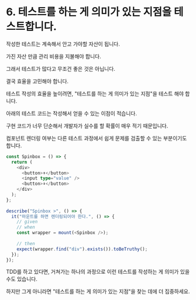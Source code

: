 # 6. 테스트를 하는 게 의미가 있는 지점을 테스트합니다.

작성한 테스트는 계속해서 안고 가야할 자산이 됩니다.

가진 자산 만큼 관리 비용을 지불해야 합니다.

그래서 테스트가 많다고 무조건 좋은 것은 아닙니다.

결국 효율을 고민해야 합니다.

테스트 작성의 효율을 높이려면, "테스트를 하는 게 의미가 있는 지점"을 테스트 해야 합니다.



아래의 테스트 코드는 작성해서 얻을 수 있는 이점이 적습니다.

구현 코드가 너무 단순해서 개발자가 실수를 할 확률이 매우 적기 때문입니다.

컴포넌트 렌더링 여부는 다른 테스트 과정에서 쉽게 문제를 검출할 수 있는 부분이기도 합니다.

```typescript
const Spinbox = () => {
  return (
    <div>
      <button>⬆</button>
      <input type="value" />
      <button>⬇</button>
    </div>
  );
};
 
describe("Spinbox >", () => {
  it("마운트를 하면 렌더링되어야 한다.", () => {
    // given
    // when
    const wrapper = mount(<Spinbox />);
 
    // then
    expect(wrapper.find("div").exists()).toBeTruthy();
  });
});
```

TDD를 하고 있다면, 거쳐가는 하나의 과정으로 이런 테스트를 작성하는 게 의미가 있을 수도 있습니다.

하지만 그게 아니라면 "테스트를 하는 게 의미가 있는 지점"을 찾는 데에 더 집중하세요.


